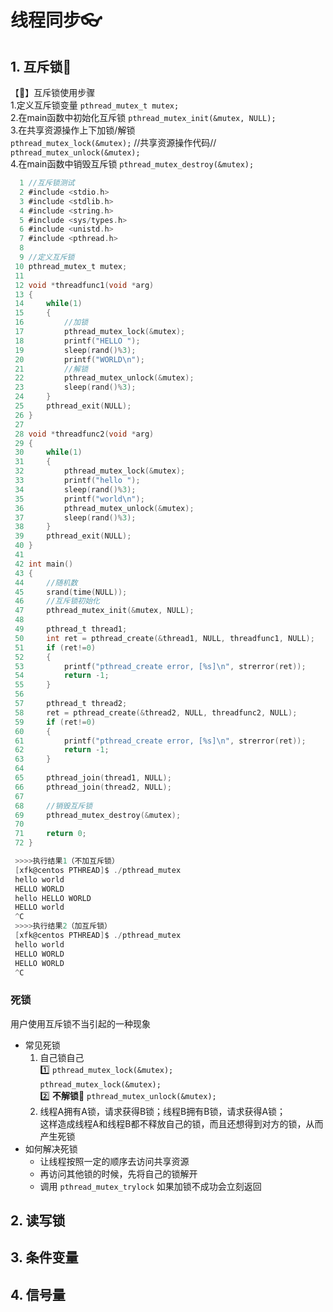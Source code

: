 # 线程同步:eyeglasses: 

## 1. 互斥锁:closed_lock_with_key: 

【:ticket:】互斥锁使用步骤  
             1.定义互斥锁变量 `pthread_mutex_t mutex;`  
		     2.在main函数中初始化互斥锁 `pthread_mutex_init(&mutex, NULL);`  
    	     3.在共享资源操作上下加锁/解锁   
		         	`pthread_mutex_lock(&mutex);` 
                  	//共享资源操作代码//  
                 	`pthread_mutex_unlock(&mutex);`  
        	 4.在main函数中销毁互斥锁 `pthread_mutex_destroy(&mutex);` 

```C
  1 //互斥锁测试
  2 #include <stdio.h>
  3 #include <stdlib.h>
  4 #include <string.h>
  5 #include <sys/types.h>
  6 #include <unistd.h>
  7 #include <pthread.h>
  8 
  9 //定义互斥锁
 10 pthread_mutex_t mutex;
 11 
 12 void *threadfunc1(void *arg)
 13 {
 14     while(1)
 15     {
 16         //加锁
 17         pthread_mutex_lock(&mutex);
 18         printf("HELLO ");
 19         sleep(rand()%3);
 20         printf("WORLD\n");
 21         //解锁
 22         pthread_mutex_unlock(&mutex);
 23         sleep(rand()%3);
 24     }
 25     pthread_exit(NULL);
 26 }
 27 
 28 void *threadfunc2(void *arg)
 29 {
 30     while(1)
 31     {
 32         pthread_mutex_lock(&mutex);
 33         printf("hello ");
 34         sleep(rand()%3);
 35         printf("world\n");
 36         pthread_mutex_unlock(&mutex);
 37         sleep(rand()%3);
 38     }
 39     pthread_exit(NULL);
 40 }
 41 
 42 int main()
 43 {
 44     //随机数
 45     srand(time(NULL));
 46     //互斥锁初始化
 47     pthread_mutex_init(&mutex, NULL);
 48 
 49     pthread_t thread1;
 50     int ret = pthread_create(&thread1, NULL, threadfunc1, NULL);
 51     if (ret!=0)
 52     {
 53         printf("pthread_create error, [%s]\n", strerror(ret));
 54         return -1;
 55     }
 56 
 57     pthread_t thread2;
 58     ret = pthread_create(&thread2, NULL, threadfunc2, NULL);
 59     if (ret!=0)
 60     {
 61         printf("pthread_create error, [%s]\n", strerror(ret));
 62         return -1;
 63     }
 64 
 65     pthread_join(thread1, NULL);
 66     pthread_join(thread2, NULL);
 67 
 68     //销毁互斥锁
 69     pthread_mutex_destroy(&mutex);
 70 
 71     return 0;
 72 }

 >>>>执行结果1（不加互斥锁）
 [xfk@centos PTHREAD]$ ./pthread_mutex 
 hello world
 HELLO WORLD
 hello HELLO WORLD
 HELLO world
 ^C
 >>>>执行结果2（加互斥锁）
 [xfk@centos PTHREAD]$ ./pthread_mutex 
 hello world
 HELLO WORLD
 HELLO WORLD
 ^C
```

### 死锁

用户使用互斥锁不当引起的一种现象

- 常见死锁
  1. 自己锁自己  
     :one: `pthread_mutex_lock(&mutex);`   
            `pthread_mutex_lock(&mutex);`   
     :two:  **不解锁**:key: `pthread_mutex_unlock(&mutex);` 
  2. 线程A拥有A锁，请求获得B锁；线程B拥有B锁，请求获得A锁；  
     这样造成线程A和线程B都不释放自己的锁，而且还想得到对方的锁，从而产生死锁
- 如何解决死锁
   - 让线程按照一定的顺序去访问共享资源
   - 再访问其他锁的时候，先将自己的锁解开
   - 调用 `pthread_mutex_trylock` 如果加锁不成功会立刻返回


## 2. 读写锁



## 3. 条件变量

## 4. 信号量